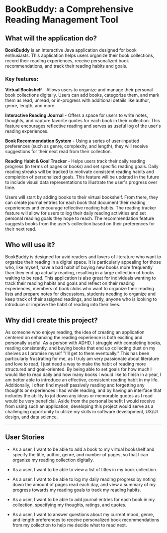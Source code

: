# BookBuddy: a Comprehensive Reading Management Tool

## What will the application do?

**BookBuddy** is an interactive Java application designed for book enthusiasts. This application helps users organize 
their book collections, record their reading experiences, receive personalized book recommendations, and track their 
reading habits and goals. 

### Key features:

**Virtual Bookshelf** - Allows users to organize and manage their personal book collections digitally. Users can add 
books, categorize them, and mark them as read, unread, or in-progress with additional details like author, genre,
length, and more.

**Interactive Reading Journal** - Offers a space for users to write notes, thoughts, and capture favorite quotes for 
each book in their collection. This feature encourages reflective reading and serves as useful log of the user's 
reading experiences.

**Book Recommendation System** - Using a series of user-inputted preferences (such as genre, complexity, and length), 
they will receive suggestions for their next read from their collection.

**Reading Habit & Goal Tracker** - Helps users track their daily reading progress (in terms of pages or books) and set 
specific reading goals. Daily reading streaks will be tracked to motivate consistent reading habits and completion of
personalized goals. This feature will be updated in the future to include visual data representations to illustrate 
the user's progress over time.

Users will start by adding books to their virtual bookshelf. From there, they can create journal entries for each book
that document their reading experiences and encourage reflective reading habits. The reading tracker feature will 
allow for users to log their daily reading activities and set personal reading goals they hope to reach. The 
recommendation feature suggests books from the user's collection based on their preferences for their next read.

## Who will use it?

BookBuddy is designed for avid readers and lovers of literature who want to organize their reading in a digital space.
It is particularly appealing for those who, like myself, have a bad habit of buying new books more frequently than they
end up actually reading, resulting in a large collection of books waiting to be read. This application is also great for 
individuals wanting to track their reading habits and goals and reflect on their reading experiences, members of book
clubs who want to organize their reading lists and prepare notes for discussions, students needing to organize and 
keep track of their assigned readings, and lastly, anyone who is looking to introduce or improve the habit of reading 
into their lives.

## Why did I create this project?

As someone who enjoys reading, the idea of creating an application centered on enhancing the reading experience is both
exciting and personally useful. As a person with ADHD, I struggle with completing books, reading consistently, and 
buying books that end up collecting dust on my shelves as I promise myself "I'll get to them eventually." This has been
particularly frustrating for me, as I truly am very passionate about literature and love to read, I just need a way to
make the habit of reading more structured and goal-oriented. By being able to set goals for how much I would like to
read daily and how many books I would like to finish in a year, I am better able to introduce an effective, consistent
reading habit in my life. Additionally, I often find myself passively reading and forgetting any thoughts or experiences
I had while reading, and by having an interface that includes the ability to jot down any ideas or memorable quotes as
I read would be very beneficial. Aside from the personal benefit I would receive from using such an application, 
developing this project would serve as a challenging opportunity to utilize my skills in software development, UX/UI 
design, and data science.

****

## User Stories

- As a user, I want to be able to add a book to my virtual bookshelf and specify the title, author, genre, and number 
of pages, so that I can organize my reading collection digitally.


- As a user, I want to be able to view a list of titles in my book collection.


- As a user, I want to be able to log my daily reading progress by noting down the amount of pages read each day, and 
view a summary of my progress towards my reading goals to track my reading habits.


- As a user, I want to be able to add journal entries for each book in my collection, specifying my thoughts, ratings, and
quotes.


- As a user, I want to answer questions about my current mood, genre, and length preferences to receive personalized
book recommendations from my collection to help me decide what to read next.

